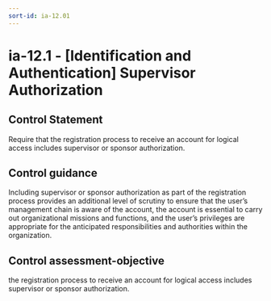```yaml
---
sort-id: ia-12.01
---
```


# ia-12.1 - \[Identification and Authentication\] Supervisor Authorization

## Control Statement

Require that the registration process to receive an account for logical access includes supervisor or sponsor authorization.

## Control guidance

Including supervisor or sponsor authorization as part of the registration process provides an additional level of scrutiny to ensure that the user’s management chain is aware of the account, the account is essential to carry out organizational missions and functions, and the user’s privileges are appropriate for the anticipated responsibilities and authorities within the organization.

## Control assessment-objective

the registration process to receive an account for logical access includes supervisor or sponsor authorization.

